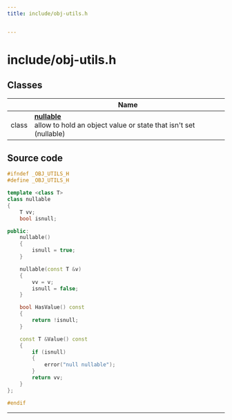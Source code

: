 ```yaml
---
title: include/obj-utils.h


---
```


# include/obj-utils.h








## Classes

|                | Name           |
| -------------- | -------------- |
| class | **[nullable](https://github.com/devel0/iot-utils/tree/main/data/api/Classes/classnullable.md)** <br>allow to hold an object value or state that isn't set (nullable)  |
















## Source code

```cpp
#ifndef _OBJ_UTILS_H
#define _OBJ_UTILS_H

template <class T>
class nullable
{
    T vv;
    bool isnull;

public:
    nullable()
    {
        isnull = true;
    }

    nullable(const T &v)
    {
        vv = v;
        isnull = false;
    }

    bool HasValue() const
    {
        return !isnull;
    }

    const T &Value() const
    {
        if (isnull)
        {
            error("null nullable");
        }
        return vv;
    }
};

#endif
```


-------------------------------


